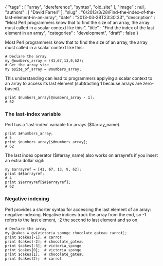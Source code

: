 {
   "tags" : [
      "array",
      "dereference",
      "syntax",
      "old_site"
   ],
   "image" : null,
   "authors" : [
      "David Farrell"
   ],
   "slug" : "6/2013/3/28/Find-the-index-of-the-last-element-in-an-array",
   "date" : "2013-03-28T23:30:33",
   "description" : "Most Perl programmers know that to find the size of an array, the array must called in a scalar context like this:",
   "title" : "Find the index of the last element in an array",
   "categories" : "development",
   "draft" : false
}


Most Perl programmers know that to find the size of an array, the array must called in a scalar context like this:

``` prettyprint
# Declare the array
my @numbers_array = (41,67,13,9,62); 
# Get the array size
my $size_of_array = @numbers_array;
```

This understanding can lead to programmers applying a scalar context to an array to access its last element (subtracting 1 because arrays are zero-based).

``` prettyprint
print $numbers_array[@numbers_array - 1];
# 62
```

### The last-index variable

Perl has a 'last-index' variable for arrays ($\#array\_name).

``` prettyprint
print $#numbers_array; 
# 5
print $numbers_array[$#numbers_array]; 
# 62
```

The last index operator ($\#array\_name) also works on arrayrefs if you insert an extra dollar sigil:

``` prettyprint
my $arrayref = [41, 67, 13, 9, 62];
print $#$arrayref;
# 4
print $$arrayref[$#$arrayref]; 
# 62 
```

### Negative indexing

Perl provides a shorter syntax for accessing the last element of an array: negative indexing. Negative indices track the array from the end, so -1 refers to the last element, -2 the second to last element and so on.

``` prettyprint
# Declare the array
my @cakes = qw(victoria_sponge chocolate_gateau carrot);
print $cakes[-1]; # carrot
print $cakes[-2]; # chocolate_gateau
print $cakes[-3]; # victoria_sponge
print $cakes[0];  # victoria_sponge
print $cakes[1];  # chocolate_gateau
print $cakes[2];  # carrot
```
